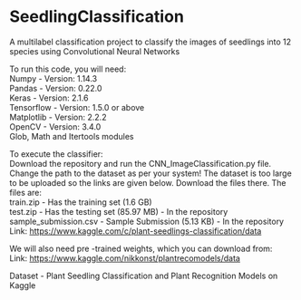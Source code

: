 # SeedlingClassification
A multilabel classification project to classify the images of seedlings into 12 species using Convolutional Neural Networks <br>

To run this code, you will need: <br>
Numpy - Version: 1.14.3 <br>
Pandas - Version: 0.22.0 <br>
Keras - Version: 2.1.6 <br>
Tensorflow - Version: 1.5.0 or above <br>
Matplotlib - Version: 2.2.2 <br>
OpenCV - Version: 3.4.0 <br>
Glob, Math and Itertools modules <br>


To execute the classifier: <br>
Download the repository and run the CNN_ImageClassification.py file. 
Change the path to the dataset as per your system! 
The dataset is too large to be uploaded so the links are given below. Download the files there. 
The files are: <br>
train.zip - Has the training set (1.6 GB) <br>
test.zip - Has the testing set (85.97 MB) - In the repository <br>
sample_submission.csv - Sample Submission (5.13 KB) - In the repository <br>
Link: https://www.kaggle.com/c/plant-seedlings-classification/data  <br>

We will also need pre -trained weights, which you can download from: <br>
Link: https://www.kaggle.com/nikkonst/plantrecomodels/data

Dataset - Plant Seedling Classification and Plant Recognition Models on Kaggle
